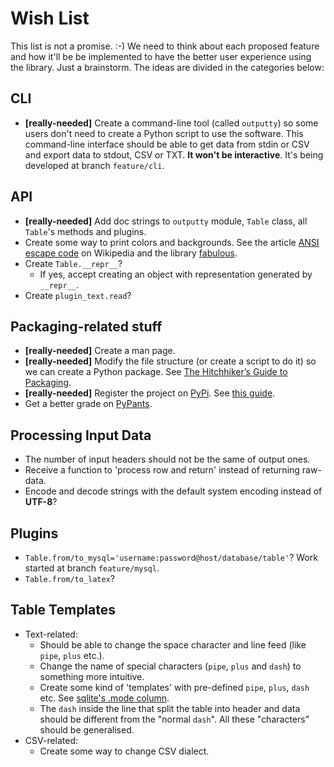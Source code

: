 Wish List
=========

This list is not a promise. :-) We need to think about each proposed feature
and how it'll be be implemented to have the better user experience using the
library. Just a brainstorm. The ideas are divided in the categories below:


CLI
---

- __[really-needed]__ Create a command-line tool (called `outputty`) so some
  users don't need to create a Python script to use the software. This
  command-line interface should be able to get data from stdin or CSV and
  export data to stdout, CSV or TXT. __It won't be interactive__. It's being
  developed at branch `feature/cli`.


API
---

- __[really-needed]__ Add doc strings to `outputty` module, `Table` class,
  all `Table`'s methods and plugins.
- Create some way to print colors and backgrounds. See the article [ANSI escape
  code](http://en.wikipedia.org/wiki/ANSI_escape_code) on Wikipedia and the
  library [fabulous](http://lobstertech.com/fabulous.html).
- Create `Table.__repr__`?
  - If yes, accept creating an object with representation generated by
    `__repr__`.
- Create `plugin_text.read`?


Packaging-related stuff
-----------------------

- __[really-needed]__ Create a man page.
- __[really-needed]__ Modify the file structure (or create a script to do it)
  so we can create a Python package. See
  [The Hitchhiker’s Guide to Packaging](http://guide.python-distribute.org/).
- __[really-needed]__ Register the project on
  [PyPi](http://pypi.python.org/pypi). See
  [this guide](http://guide.python-distribute.org/quickstart.html).
- Get a better grade on [PyPants](http://pypants.org/projects/outputty/).


Processing Input Data
---------------------

- The number of input headers should not be the same of output ones.
- Receive a function to 'process row and return' instead of returning raw-data.
- Encode and decode strings with the default system encoding instead of
  __UTF-8__?


Plugins
-------

- `Table.from/to_mysql='username:password@host/database/table'`? Work started
  at branch `feature/mysql`.
- `Table.from/to_latex`?


Table Templates
---------------

- Text-related:
  - Should be able to change the space character and line feed (like `pipe`,
    `plus` etc.).
  - Change the name of special characters (`pipe`, `plus` and `dash`) to
    something more intuitive.
  - Create some kind of 'templates' with pre-defined `pipe`, `plus`, `dash`
    etc. See [sqlite's .mode column](http://www.sqlite.org/sqlite.html).
  - The `dash` inside the line that split the table into header and data should
    be different from the "normal `dash`". All these "characters" should be
    generalised.
- CSV-related:
  - Create some way to change CSV dialect.
